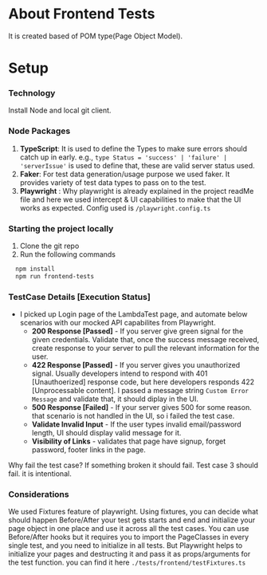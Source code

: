 # About Frontend Tests

It is created based of POM type(Page Object Model).
# Setup

### Technology 

Install Node and local git client.

### Node Packages

1. **TypeScript**: It is used to define the Types to make sure errors should catch up in early. e.g., `type Status = 'success' | 'failure' | 'serverIssue'`
is used to define that, these are valid server status used. 
2. **Faker**: For test data generation/usage purpose we used faker. It provides variety of test data types to pass on to the test.
3. **Playwright** : Why playwright is already explained in the project readMe file and here we used intercept & UI capabilities to make that the UI works as expected. Config used is `/playwright.config.ts`

### Starting the project locally

1. Clone the git repo
2. Run the following commands

```bash
  npm install
  npm run frontend-tests
```

### TestCase Details [Execution Status]

* I picked up Login page of the LambdaTest page, and automate below scenarios with our mocked API capabilites from Playwright.
   * **200 Response [Passed]** - If you server give green signal for the given credentials. Validate that, once the success message received, create response to your server to pull the relevant information for the user. 
   * **422 Response [Passed]** - If you server gives you unauthorized signal. Usually developers intend to respond with 401 [Unauthoerized] response code, but here developers responds 422 [Unprocessable content]. I passed a message string `Custom Error Message` and validate that, it should diplay in the UI. 
   * **500 Response [Failed]** - If your server gives 500 for some reason. that scenario is not handled in the UI, so  i failed the test case. 
   * **Validate Invalid Input** - If the user types invalid email/password length, UI should display valid message for it.
   * **Visibility of Links** - validates that page have signup, forget password, footer links in the page.

Why fail the test case? If something broken it should fail. Test case 3 should fail. it is intentional. 

### Considerations

We used Fixtures feature of playwright. Using fixtures, you can decide what should happen Before/After your test gets starts and end and initialize your page object in one place and use it across all the test cases. You can use Before/After hooks but it requires you to import the PageClasses in every single test, and you need to initialize in all tests. But Playwright helps to initialize your pages and destructing it and pass it as props/arguments for the test function. you can find it here `./tests/frontend/testFixtures.ts`


